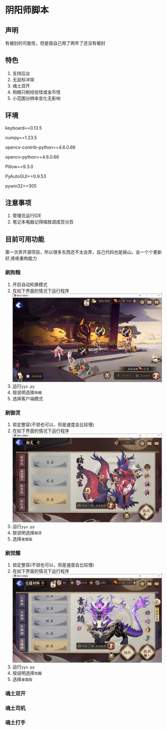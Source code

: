 # 阴阳师脚本
## 声明
有被封的可能性，但是我自己用了两年了还没有被封

## 特色
1. 支持后台
2. 无鼠标冲突
3. 魂土双开
4. 狗粮只刷经验怪或金币怪
5. 小范围分辨率变化无影响

## 环境
keyboard==0.13.5

numpy==1.23.5

opencv-contrib-python==4.6.0.66

opencv-python==4.6.0.66

Pillow==9.3.0

PyAutoGUI==0.9.53

pywin32==305

## 注意事项
1. 管理员运行IDE
2. 笔记本电脑记得缩放调成百分百

## 目前可用功能
第一次弄开源项目，所以很多东西还不太会弄，自己代码也是屎山。会一个个更新好,练练重构能力
### 刷狗粮
1. 开启自动轮换模式
2. 在如下界面的情况下运行程序![alt text](./说明图/狗粮界面示意图.png "刷狗粮狗粮示意图")
3. 运行`yys.py`
4. 按说明选择`狗粮`
5. 选择客户端模式

### 刷御灵
1. 锁定整容(不锁也可以，但是速度会比较慢)
2. 在如下界面的情况下运行程序![alt text](./说明图/御灵界面示意图.png "御灵界面示意图")
3. 运行`yys.py`
4. 按说明选择`御灵`
5. 选择`桌面版`

### 刷觉醒
1. 锁定整容(不锁也可以，但是速度会比较慢)
2. 在如下界面的情况下运行程序![alt text](./说明图/觉醒界面示意图.png "觉醒界面示意图")
3. 运行`yys.py`
4. 按说明选择`觉醒`
5. 选择`桌面版`

### 魂土双开
### 魂土司机
### 魂土打手